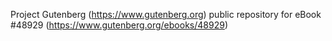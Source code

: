 Project Gutenberg (https://www.gutenberg.org) public repository for eBook #48929 (https://www.gutenberg.org/ebooks/48929)
